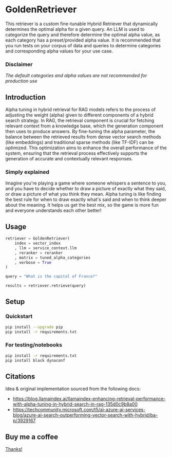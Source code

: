 # GoldenRetriever
This retriever is a custom fine-tunable Hybrid Retriever that dynamically determines the optimal alpha for a given query.
An LLM is used to categorize the query and therefore determine the optimal alpha value, as each category has a preset/provided alpha value.
It is recommended that you run tests on your corpus of data and queries to determine categories and corresponding alpha values for your use case.

### Disclaimer
*The default categories and alpha values are not recommended for production use*

## Introduction
Alpha tuning in hybrid retrieval for RAG models refers to the process of adjusting the weight (alpha) given to different components of a hybrid search strategy. In RAG, the retrieval component is crucial for fetching relevant context from a knowledge base, which the generation component then uses to produce answers. By fine-tuning the alpha parameter, the balance between the retrieved results from dense vector search methods (like embeddings) and traditional sparse methods (like TF-IDF) can be optimized. This optimization aims to enhance the overall performance of the system, ensuring that the retrieval process effectively supports the generation of accurate and contextually relevant responses.

### Simply explained
Imagine you're playing a game where someone whispers a sentence to you, and you have to decide whether to draw a picture of exactly what they said, or draw a picture of what you think they mean. Alpha tuning is like finding the best rule for when to draw exactly what's said and when to think deeper about the meaning. It helps us get the best mix, so the game is more fun and everyone understands each other better!

## Usage

```python
retriever = GoldenRetriever(
    index = vector_index
    , llm = service_context.llm
    , reranker = reranker
    , matrix = tuned_alpha_categories
    , verbose = True
)

query = "What is the capital of France?"

results = retriever.retrieve(query)
```

## Setup

### Quickstart
```bash
pip install --upgrade pip
pip install -r requirements.txt
```

### For testing/notebooks
```bash
pip install -r requirements.txt
pip install black dynaconf 
```

## Citations
Idea & original implementation sourced from the following docs:
- https://blog.llamaindex.ai/llamaindex-enhancing-retrieval-performance-with-alpha-tuning-in-hybrid-search-in-rag-135d0c9b8a00
- https://techcommunity.microsoft.com/t5/ai-azure-ai-services-blog/azure-ai-search-outperforming-vector-search-with-hybrid/ba-p/3929167

## Buy me a coffee 

[Thanks!](https://www.buymeacoffee.com/nodice)
